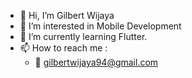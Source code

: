 - 👋 Hi, I’m Gilbert Wijaya
- 👀 I’m interested in Mobile Development
- 🌱 I’m currently learning Flutter.
- 📫 How to reach me :
  - 📩 gilbertwijaya94@gmail.com


<!-- - 💞️ I’m looking to collaborate on ... -->

<!---
gwijaya94/gwijaya94 is a ✨ special ✨ repository because its `README.md` (this file) appears on your GitHub profile.
You can click the Preview link to take a look at your changes.
--->
